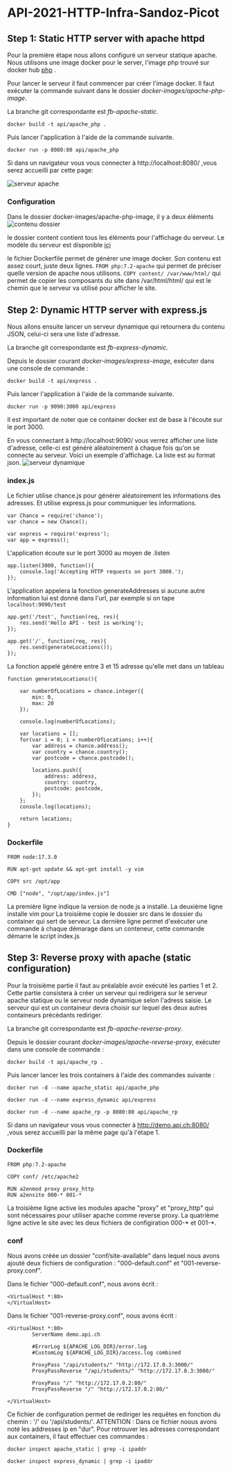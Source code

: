 # API-2021-HTTP-Infra-Sandoz-Picot

## Step 1: Static HTTP server with apache httpd

Pour la première étape nous allons configuré un serveur statique apache. Nous utilisons une image docker pour le server, l'image php trouvé sur docker hub [php](https://hub.docker.com/_/php "lien à docker hub") .

Pour lancer le serveur il faut commencer par créer l'image docker. Il faut exécuter la commande suivant dans le dossier *docker-images/apache-php-image*.

La branche git correspondante est *fb-apache-static*.

`docker build -t api/apache_php .`

Puis lancer l'application à l'aide de la commande suivante.

`docker run -p 8080:80 api/apache_php`

Si dans un navigateur vous vous connecter à http://localhost:8080/ ,vous serez accueilli par cette page:

![serveur apache](images-rapport/accueil_site_static_apache.PNG "image serveur apache")

### Configuration

Dans le dossier docker-images/apache-php-image, il y a deux éléments
![contenu dossier](images-rapport/contenu_dossier_apache-php-image.PNG)

le dossier content contient tous les éléments pour l'affichage du serveur. Le modèle du serveur est disponible [içi](https://startbootstrap.com/theme/grayscale)

le fichier Dockerfile permet de générer une image docker. Son contenu est assez court, juste deux lignes.
`FROM php:7.2-apache` qui permet de préciser quelle version de apache nous utilisons.
`COPY content/ /var/www/html/` qui permet de copier les composants du site dans /var/html/html/ qui est le chemin que le serveur va utilisé pour afficher le site.


## Step 2: Dynamic HTTP server with express.js

Nous allons ensuite lancer un serveur dynamique qui retournera du contenu JSON, celui-ci sera une liste d'adresse.

La branche git correspondante est *fb-express-dynamic*.

Depuis le dossier courant *docker-images/express-image*, exécuter dans une console de commande :

`docker build -t api/express .`

Puis lancer l'application à l'aide de la commande suivante.

`docker run -p 9090:3000 api/express`

Il est important de noter que ce container docker est de base à l'écoute sur le port 3000.

En vous connectant à http://localhost:9090/ vous verrez afficher une liste d'adresse, celle-ci est généré aléatoirement à chaque fois qu'on se connecte au serveur.
Voici un exemple d'affichage. La liste est au format json.
![serveur dynamique](images-rapport/liste_json.PNG)

### index.js

Le fichier utilise chance.js pour générer aléatoirement les informations des adresses. Et utilise express.js pour communiquer les informations.
```
var Chance = require('chance');
var chance = new Chance();

var express = require('express');
var app = express();
```
L'application écoute sur le port 3000 au moyen de .listen
```
app.listen(3000, function(){
	console.log('Accepting HTTP requests on port 3000.');
});
```
L'application appelera la fonction generateAddresses si aucune autre information lui est donné dans l'url, par exemple si on tape `localhost:9090/test`
```
app.get('/test', function(req, res){
	res.send('Hello API - test is working');
});

app.get('/', function(req, res){
	res.send(generateLocations());
});
```
La fonction appelé génére entre 3 et 15 adresse qu'elle met dans un tableau
```
function generateLocations(){

    var numberOfLocations = chance.integer({
        min: 0,
        max: 20
    });

    console.log(numberOfLocations);

    var locations = [];
    for(var i = 0; i < numberOfLocations; i++){
		var address = chance.address();
		var country = chance.country();
		var postcode = chance.postcode();

        locations.push({
            address: address,
			country: country,
            postcode: postcode,
        });
    };
    console.log(locations);

    return locations;
}
```

### Dockerfile

```
FROM node:17.3.0

RUN apt-get update && apt-get install -y vim

COPY src /opt/app

CMD ["node", "/opt/app/index.js"]
```
La première ligne indique la version de node.js a installé.
La deuxième ligne installe vim pour
La troisième copie le dossier src dans le dossier du container qui sert de serveur.
La dernière ligne permet d'exécuter une commande à chaque démarage dans un conteneur, cette commande démarre le script index.js


## Step 3: Reverse proxy with apache (static configuration)

Pour la troisième partie il faut au préalable avoir exécuté les parties 1 et 2. Cette partie consistera à créer un serveur qui redirigera sur le serveur apache statique ou le serveur node dynamique selon l'adress saisie.
Le serveur qui est un containeur devra choisir sur lequel des deux autres containeurs précèdants rediriger.


La branche git correspondante est *fb-apache-reverse-proxy*.

Depuis le dossier courant *docker-images/apache-reverse-proxy*, exécuter dans une console de commande :

`docker build -t api/apache_rp .`

Puis lancer lancer les trois containers à l'aide des commandes suivante :

`docker run -d --name apache_static api/apache_php`

`docker run -d --name express_dynamic api/express`

`docker run -d --name apache_rp -p 8080:80 api/apache_rp`

Si dans un navigateur vous vous connecter à http://demo.api.ch:8080/ ,vous serez accueilli par la même page qu'à l'étape 1.

### Dockerfile

```
FROM php:7.2-apache

COPY conf/ /etc/apache2

RUN a2enmod proxy proxy_http
RUN a2ensite 000-* 001-*
```
La troisième ligne active les modules apache "proxy" et "proxy_http" qui sont nécessaires pour utiliser apache comme reverse proxy.
La quatrième ligne active le site avec les deux fichiers de configiration 000-* et 001-*.

### conf

Nous avons créée un dossier "conf/site-available" dans lequel nous avons ajouté deux fichiers de configuration : "000-default.conf" et "001-reverse-proxy.conf".

Dans le fichier "000-default.conf", nous avons écrit :
```
<VirtualHost *:80>
</VirtualHost>
```

Dans le fichier "001-reverse-proxy.conf", nous avons écrit :
```
<VirtualHost *:80>
        ServerName demo.api.ch

        #ErrorLog ${APACHE_LOG_DIR}/error.log
        #CustomLog ${APACHE_LOG_DIR}/access.log combined

        ProxyPass "/api/students/" "http://172.17.0.3:3000/"
        ProxyPassReverse "/api/students/" "http://172.17.0.3:3000/" 

        ProxyPass "/" "http://172.17.0.2:80/"
        ProxyPassReverse "/" "http://172.17.0.2:80/"

</VirtualHost>
```
Ce fichier de configuration permet de rediriger les requêtes en fonction du chemin : '/' ou '/api/students/'.
ATTENTION :
Dans ce fichier noous avons noté les addresses ip en "dur". Pour retrouver les adresses correspondant aux containers, il faut effectuer ces commandes :

`docker inspect apache_static | grep -i ipaddr`

`docker inspect express_dynamic | grep -i ipaddr`